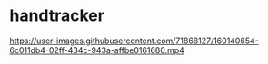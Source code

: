 # handtracker
https://user-images.githubusercontent.com/71868127/160140654-6c011db4-02ff-434c-943a-affbe0161680.mp4
